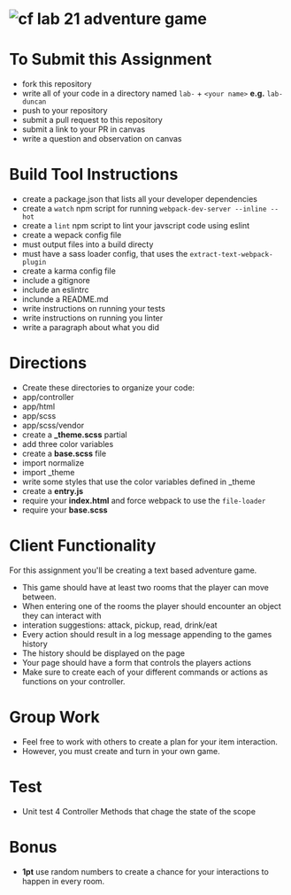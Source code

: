 ![cf](https://i.imgur.com/7v5ASc8.png) lab 21 adventure game
======

# To Submit this Assignment
  * fork this repository
  * write all of your code in a directory named `lab-` + `<your name>` **e.g.** `lab-duncan`
  * push to your repository
  * submit a pull request to this repository
  * submit a link to your PR in canvas
  * write a question and observation on canvas

# Build Tool Instructions
* create a package.json that lists all your developer dependencies
 * create a `watch` npm script for running `webpack-dev-server --inline --hot`
 * create a `lint` npm script to lint your javscript code using eslint
* create a wepack config file
 * must output files into a build directy
 * must have a sass loader config, that uses the `extract-text-webpack-plugin`
* create a karma config file
* include a gitignore
* include an eslintrc
* inclunde a README.md
 * write instructions on running your tests
 * write instructions on running you linter
 * write a paragraph about what you did

# Directions
* Create these directories to organize your code: 
 * app/controller
 * app/html
 * app/scss
 * app/scss/vendor
* create a **_theme.scss** partial 
 * add three color variables
* create a **base.scss** file 
 * import normalize
 * import \_theme
 * write some styles that use the color variables defined in \_theme
* create a **entry.js**
 * require your **index.html** and force webpack to use the `file-loader`
 * require your **base.scss**

# Client Functionality
For this assignment you'll be creating a text based adventure game.
* This game should have at least two rooms that the player can move between. 
* When entering one of the rooms the player should encounter an object they can interact with
 * interation suggestions: attack, pickup, read, drink/eat
* Every action should result in a log message appending to the games history 
 * The history should be displayed on the page 
* Your page should have a form that controls the players actions
* Make sure to create each of your different commands or actions as functions on your controller.

# Group Work
* Feel free to work with others to create a plan for your item interaction.
* However, you must create and turn in your own game.

# Test
* Unit test 4 Controller Methods that chage the state of the scope

# Bonus
* **1pt** use random numbers to create a chance for your interactions to happen in every room.
